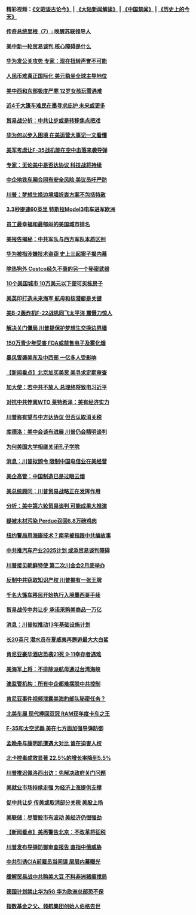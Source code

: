 #### 精彩视频：[《文昭谈古论今》](https://github.com/gfw-breaker/wenzhao/blob/master/README.md?t=01220930) | [《大陆新闻解读》](https://github.com/gfw-breaker/ntdtv-comedy/blob/master/README.md?t=01220930) | [《中国禁闻》](https://github.com/gfw-breaker/ntdtv-news/blob/master/README.md?t=01220930) | [《历史上的今天》](https://github.com/gfw-breaker/today-in-history/blob/master/README.md?t=01220930) 

#### [传奇总统里根（7）: 唤醒苏联领导人](../pages/nsc412/n10992360.md?t=01220930) 

#### [美中新一轮贸易谈判 核心障碍是什么](../pages/nsc412/n10991931.md?t=01220930) 

#### [华为发公关攻势 专家：现在扭转声誉不可能](../pages/nsc412/n10992293.md?t=01220930) 

#### [人民币难真正国际化 美元稳坐全球主导地位](../pages/nsc412/n10992122.md?t=01220930) 

#### [美中西和东部极度严寒 12岁女孩玩雪遇难](../pages/nsc412/n10992121.md?t=01220930) 

#### [近4千大篷车难民在墨寻求庇护 未来或更多](../pages/nsc412/n10991987.md?t=01220930) 

#### [贸易战分析：中共让步或是转移焦点把戏](../pages/nsc412/n10992099.md?t=01220930) 

#### [华为何以步入困境 在美运营大事记一文看懂](../pages/nsc412/n10991923.md?t=01220930) 

#### [美军考虑让F-35战机能在空中击落来袭导弹](../pages/nsc412/n10991166.md?t=01220930) 

#### [专家：无论美中是否达协议 科技战将持续](../pages/nsc412/n10990600.md?t=01220930) 

#### [中企地铁车厢合同有安全风险 美议员吁严防](../pages/nsc412/n10989908.md?t=01220930) 

#### [川普：梦想生换边境墙折衷方案不包括特赦](../pages/nsc412/n10989992.md?t=01220930) 

#### [3.3秒提速60英里 特斯拉Model3电车进军欧洲](../pages/nsc412/n10989887.md?t=01220930) 

#### [员工最幸福和最郁闷的美国城市排名](../pages/nsc412/n10989171.md?t=01220930) 

#### [美报告揭秘：中共军队与西方军队本质区别](../pages/nsc412/n10988007.md?t=01220930) 

#### [华为被指涉嫌技术盗窃 史上三起案子揭内幕](../pages/nsc412/n10988544.md?t=01220930) 

#### [除热狗外 Costco经久不衰的另一个秘密武器](../pages/nsc412/n10987854.md?t=01220930) 

#### [10个美国城市 10万美元以下便可买栋房子](../pages/nsc412/n10987722.md?t=01220930) 

#### [美英印打造未来海军 航母和核潜艇是关键](../pages/nsc412/n10940648.md?t=01220930) 

#### [美B-2轰炸机F-22战机同飞太平洋 震慑力惊人](../pages/nsc412/n10988582.md?t=01220930) 

#### [解决关门僵局 川普提保护梦想生交换边界墙](../pages/nsc412/n10988175.md?t=01220930) 

#### [150万青少年受害 FDA或禁售电子及雾化烟](../pages/nsc412/n10988186.md?t=01220930) 

#### [暴风雪袭美东及中西部 一亿多人受影响](../pages/nsc412/n10988131.md?t=01220930) 

#### [【新闻看点】北京加买美货 美寻求定期审查](../pages/nsc412/n10987864.md?t=01220930) 

#### [加大使：若中共不放人 总理终将致电习近平](../pages/nsc412/n10988091.md?t=01220930) 

#### [对抗中共悖离WTO 莱特希泽：美有经济实力](../pages/nsc412/n10988015.md?t=01220930) 

#### [川普称有望与中方达协议 但否认取消关税](../pages/nsc412/n10987938.md?t=01220930) 

#### [库德洛：美中会谈有进展 川普仍会精明谈判](../pages/nsc412/n10987906.md?t=01220930) 

#### [为何美国大学相继关闭孔子学院](../pages/nsc412/n10987695.md?t=01220930) 

#### [消息：川普拟颁令 限制中国电信业在美经营](../pages/nsc412/n10987255.md?t=01220930) 

#### [美企高管：中国制造已是过眼云烟](../pages/nsc412/n10986529.md?t=01220930) 

#### [美总统顾问：川普贸易战略正在发挥作用](../pages/nsc412/n10986320.md?t=01220930) 

#### [分析：美中第六轮贸易谈判 可能成果大推演](../pages/nsc412/n10986382.md?t=01220930) 

#### [疑被木材污染 Perdue召回6.8万磅鸡肉](../pages/nsc412/n10986295.md?t=01220930) 

#### [纽约警局用海康技术？南早被指跟中共编故事](../pages/nsc412/n10986039.md?t=01220930) 

#### [中共推汽车产业2025计划 或添贸易谈判障碍](../pages/nsc412/n10985839.md?t=01220930) 

#### [川普接见朝鲜特使 第二次川金会2月底举办](../pages/nsc412/n10986216.md?t=01220930) 

#### [反制中共窃取知识产权 川普握有一张王牌](../pages/nsc412/n10986046.md?t=01220930) 

#### [千名大篷车移民开始执行入境墨西哥手续](../pages/nsc412/n10986204.md?t=01220930) 

#### [贸易战传中共让步 承诺采购美商品一万亿](../pages/nsc412/n10985900.md?t=01220930) 

#### [消息：川普拟推动13年基础设施计划](../pages/nsc412/n10985743.md?t=01220930) 

#### [长20英尺 潜水员在夏威夷再邂逅最大大白鲨](../pages/nsc412/n10985690.md?t=01220930) 

#### [肯尼亚豪华酒店恐袭21死 9·11幸存者遇难](../pages/nsc412/n10985445.md?t=01220930) 

#### [美海军上将：不排除派航母通过台湾海峡](../pages/nsc412/n10984943.md?t=01220930) 

#### [澳监管机构：所有中企都难摆脱中共控制](../pages/nsc412/n10983591.md?t=01220930) 

#### [肯尼亚事件视频泄露美海豹部队秘密任务？](../pages/nsc412/n10984543.md?t=01220930) 

#### [北美车展 现代捧回双冠 RAM获年度卡车之王](../pages/nsc412/n10984064.md?t=01220930) 

#### [F-35和太空武器 美在七方面加强导弹防御](../pages/nsc412/n10984126.md?t=01220930) 

#### [孟晚舟与康明凯遭遇大对比 谁在迫害人权](../pages/nsc412/n10983804.md?t=01220930) 

#### [北卡控毒成效显著 22.5%的增长率降到5.5%](../pages/nsc412/n10983187.md?t=01220930) 

#### [川普推迟佩洛西出访：先解决政府关门问题](../pages/nsc412/n10983416.md?t=01220930) 

#### [美就业市场持续走强 为经济上涨提供支撑](../pages/nsc412/n10983238.md?t=01220930) 

#### [促中共让步 传美或取消部分关税 美股上扬](../pages/nsc412/n10983410.md?t=01220930) 

#### [美联储：尽管股市有波动 美经济仍很强劲](../pages/nsc412/n10983394.md?t=01220930) 

#### [【新闻看点】美再警告北京：不改革将征税](../pages/nsc412/n10982896.md?t=01220930) 

#### [川普发布导弹防御审查报告 直指中俄威胁](../pages/nsc412/n10982865.md?t=01220930) 

#### [中共引诱CIA前雇员当间谍 层层内幕曝光](../pages/nsc412/n10983054.md?t=01220930) 

#### [缓解贸易战中共购美大豆 不料非洲猪瘟搅局](../pages/nsc412/n10983126.md?t=01220930) 

#### [德国计划禁止华为5G 华为欧洲总部恐不保](../pages/nsc412/n10982951.md?t=01220930) 

#### [指数基金之父、领航集团创始人伯格去世](../pages/nsc412/n10982830.md?t=01220930) 

